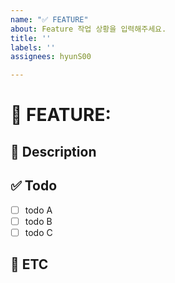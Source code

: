 ```yaml
---
name: "✅ FEATURE"
about: Feature 작업 상황을 입력해주세요.
title: ''
labels: ''
assignees: hyunS00

---
```


# 📄 FEATURE: 

<!--- 기능에 대한 요약 설명을 작성해 주세요. -->


## 📝 Description

<!--- 기능 추가와 관련된 상세 내용을 작성해 주세요. -->

## ✅ Todo
- [ ] todo A
- [ ] todo B
- [ ] todo C

## 📍 ETC

<!--- 기타사항 -->
